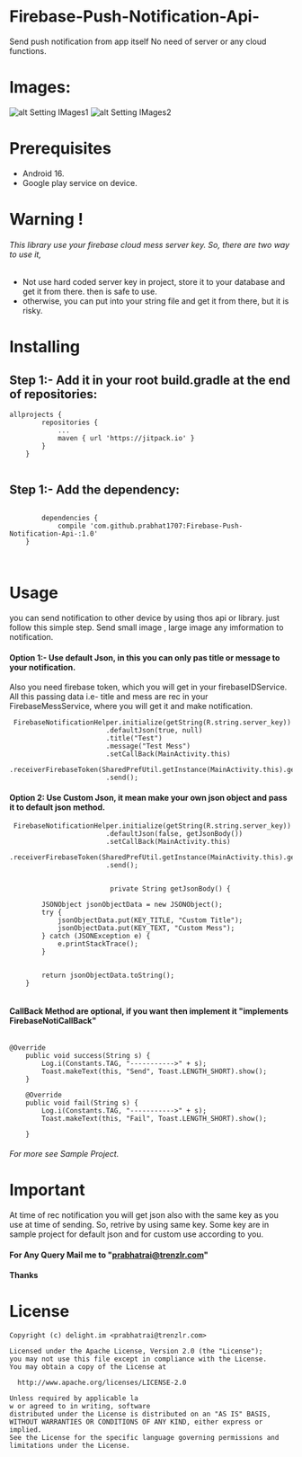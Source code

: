 # Firebase-Push-Notification-Api-
Send push notification from app itself No need of server or any cloud functions.

# Images:
![alt Setting IMages1](https://goo.gl/EjdfHm)
![alt Setting IMages2](https://goo.gl/5CKAZi)

# Prerequisites
- Android 16.
- Google play service on device.

# Warning !
 ###### This library use your firebase cloud mess server key. So, there are two way to use it,
 - Not use hard coded server key in project, store it to your database and get it from there. then is safe to  use.
 - otherwise, you can put into your string file and get it from there, but it is risky.
 
 # Installing
## Step 1:- Add it in your root build.gradle at the end of repositories:
````
allprojects {
		repositories {
			...
			maven { url 'https://jitpack.io' }
		}
	}
  
````
## Step 1:- Add the dependency:
````

		dependencies {
	        compile 'com.github.prabhat1707:Firebase-Push-Notification-Api-:1.0'
	}
	
  
````

# Usage

you can send notification to other device by using thos api or library. just follow this simple step. Send small image , large image 
any imformation to notification.

#### Option 1:- Use default Json, in this you can only pas title or message to your notification.

Also you need firebase token, which you will get in your firebaseIDService.
All this passing data i.e- title and mess are rec in your FirebaseMessService, where you will get it and make notification. 

````
 FirebaseNotificationHelper.initialize(getString(R.string.server_key))
                        .defaultJson(true, null)
                        .title("Test")
                        .message("Test Mess")
                        .setCallBack(MainActivity.this)
                        .receiverFirebaseToken(SharedPrefUtil.getInstance(MainActivity.this).getString(FIREBASE_TOKEN))
                        .send();
````

#### Option 2: Use Custom Json, it mean make your own json object and pass it to default json method.

````
 FirebaseNotificationHelper.initialize(getString(R.string.server_key))
                        .defaultJson(false, getJsonBody())
                        .setCallBack(MainActivity.this)
                        .receiverFirebaseToken(SharedPrefUtil.getInstance(MainActivity.this).getString(FIREBASE_TOKEN))
                        .send();
                       
                        
                         private String getJsonBody() {

        JSONObject jsonObjectData = new JSONObject();
        try {
            jsonObjectData.put(KEY_TITLE, "Custom Title");
            jsonObjectData.put(KEY_TEXT, "Custom Mess");
        } catch (JSONException e) {
            e.printStackTrace();
        }


        return jsonObjectData.toString();
    }
   
````

#### CallBack Method are optional, if you want then implement it "implements FirebaseNotiCallBack"

````

@Override
    public void success(String s) {
        Log.i(Constants.TAG, "----------->" + s);
        Toast.makeText(this, "Send", Toast.LENGTH_SHORT).show();
    }

    @Override
    public void fail(String s) {
        Log.i(Constants.TAG, "----------->" + s);
        Toast.makeText(this, "Fail", Toast.LENGTH_SHORT).show();

    }
````
###### For more see Sample Project.

# Important

At time of rec notification you will get json also with the same key as you use at time of sending. So, retrive by using same key.
Some key are in sample project for default json and for custom use according to you.

#### For Any Query Mail me to "prabhatrai@trenzlr.com"
#### Thanks 

# License

````
Copyright (c) delight.im <prabhatrai@trenzlr.com>

Licensed under the Apache License, Version 2.0 (the "License");
you may not use this file except in compliance with the License.
You may obtain a copy of the License at

  http://www.apache.org/licenses/LICENSE-2.0

Unless required by applicable la
w or agreed to in writing, software
distributed under the License is distributed on an "AS IS" BASIS,
WITHOUT WARRANTIES OR CONDITIONS OF ANY KIND, either express or implied.
See the License for the specific language governing permissions and
limitations under the License.

